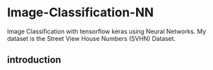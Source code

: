 # Image-Classification-NN
Image Classification with tensorflow keras using Neural Networks. My dataset is the Street View House Numbers (SVHN) Dataset.

## introduction
